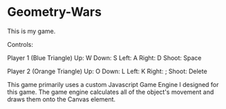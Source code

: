 # Geometry-Wars
This is my game.

Controls:

Player 1 (Blue Triangle)
Up:     W
Down:   S
Left:   A
Right:  D
Shoot:  Space

Player 2 (Orange Triangle)
Up:     O
Down:   L
Left:   K
Right:  ;
Shoot:  Delete

This game primarily uses a custom Javascript Game Engine I designed for this game.
The game engine calculates all of the object's movement and draws them onto the Canvas element.

